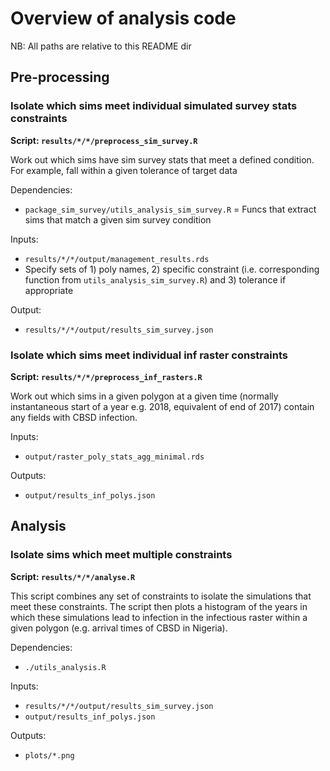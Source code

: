 # Overview of analysis code

NB: All paths are relative to this README dir

## Pre-processing

### Isolate which sims meet individual simulated survey stats constraints

**Script: `results/*/*/preprocess_sim_survey.R`**

Work out which sims have sim survey stats that meet a defined condition. For example, fall within a given tolerance of target data

Dependencies:

- `package_sim_survey/utils_analysis_sim_survey.R` = Funcs that extract sims that match a given sim survey condition

Inputs:

- `results/*/*/output/management_results.rds`
- Specify sets of 1) poly names, 2) specific constraint (i.e. corresponding function from `utils_analysis_sim_survey.R`) and 3) tolerance if appropriate

Output:

- `results/*/*/output/results_sim_survey.json`

### Isolate which sims meet individual inf raster constraints

**Script: `results/*/*/preprocess_inf_rasters.R`**

Work out which sims in a given polygon at a given time (normally instantaneous start of a year e.g. 2018, equivalent of end of 2017) contain any fields with CBSD infection.

Inputs: 

- `output/raster_poly_stats_agg_minimal.rds`

Outputs:

- `output/results_inf_polys.json`

## Analysis

### Isolate sims which meet multiple constraints

**Script: `results/*/*/analyse.R`**

This script combines any set of constraints to isolate the simulations that meet these constraints. The script then plots a histogram of the years in which these simulations lead to infection in the infectious raster within a given polygon (e.g. arrival times of CBSD in Nigeria).

Dependencies:

- `./utils_analysis.R`

Inputs:

- `results/*/*/output/results_sim_survey.json`
- `output/results_inf_polys.json`

Outputs:

- `plots/*.png`


<!-- # Process

Run `process_sim_output.R`

If necessary, run `process_merge.R`

# Analysis -->



